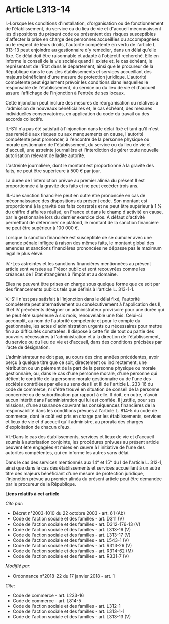# Article L313-14

I.-Lorsque les conditions d'installation, d'organisation ou de fonctionnement de l'établissement, du service ou du lieu de
vie et d'accueil méconnaissent les dispositions du présent code ou présentent des risques susceptibles d'affecter la prise en
charge des personnes accueillies ou accompagnées ou le respect de leurs droits, l'autorité compétente en vertu de l'article
L. 313-13 peut enjoindre au gestionnaire d'y remédier, dans un délai qu'elle fixe. Ce délai doit être raisonnable et adapté à
l'objectif recherché. Elle en informe le conseil de la vie sociale quand il existe et, le cas échéant, le représentant de
l'Etat dans le département, ainsi que le procureur de la République dans le cas des établissements et services accueillant
des majeurs bénéficiant d'une mesure de protection juridique. L'autorité compétente peut également prévoir les conditions
dans lesquelles le responsable de l'établissement, du service ou du lieu de vie et d'accueil assure l'affichage de
l'injonction à l'entrée de ses locaux. 

Cette injonction peut inclure des mesures de réorganisation ou relatives à l'admission de nouveaux bénéficiaires et, le cas
échéant, des mesures individuelles conservatoires, en application du code du travail ou des accords collectifs. 

II.-S'il n'a pas été satisfait à l'injonction dans le délai fixé et tant qu'il n'est pas remédié aux risques ou aux
manquements en cause, l'autorité compétente peut prononcer, à l'encontre de la personne physique ou morale gestionnaire de
l'établissement, du service ou du lieu de vie et d'accueil, une astreinte journalière et l'interdiction de gérer toute
nouvelle autorisation relevant de ladite autorité. 

L'astreinte journalière, dont le montant est proportionné à la gravité des faits, ne peut être supérieure à 500 € par jour. 

La durée de l'interdiction prévue au premier alinéa du présent II est proportionnée à la gravité des faits et ne peut excéder
trois ans. 

III.-Une sanction financière peut en outre être prononcée en cas de méconnaissance des dispositions du présent code. Son
montant est proportionné à la gravité des faits constatés et ne peut être supérieur à 1 % du chiffre d'affaires réalisé, en
France et dans le champ d'activité en cause, par le gestionnaire lors du dernier exercice clos. A défaut d'activité
permettant de déterminer ce plafond, le montant de la sanction financière ne peut être supérieur à 100 000 €. 

Lorsque la sanction financière est susceptible de se cumuler avec une amende pénale infligée à raison des mêmes faits, le
montant global des amendes et sanctions financières prononcées ne dépasse pas le maximum légal le plus élevé. 

IV.-Les astreintes et les sanctions financières mentionnées au présent article sont versées au Trésor public et sont
recouvrées comme les créances de l'Etat étrangères à l'impôt et au domaine. 

Elles ne peuvent être prises en charge sous quelque forme que ce soit par des financements publics tels que définis à
l'article L. 313-1-1. 

V.-S'il n'est pas satisfait à l'injonction dans le délai fixé, l'autorité compétente peut alternativement ou consécutivement
à l'application des II, III et IV précédents désigner un administrateur provisoire pour une durée qui ne peut être supérieure
à six mois, renouvelable une fois. Celui-ci accomplit, au nom de l'autorité compétente et pour le compte du gestionnaire, les
actes d'administration urgents ou nécessaires pour mettre fin aux difficultés constatées. Il dispose à cette fin de tout ou
partie des pouvoirs nécessaires à l'administration et à la direction de l'établissement, du service ou du lieu de vie et
d'accueil, dans des conditions précisées par l'acte de désignation. 

L'administrateur ne doit pas, au cours des cinq années précédentes, avoir perçu à quelque titre que ce soit, directement ou
indirectement, une rétribution ou un paiement de la part de la personne physique ou morale gestionnaire, ou, dans le cas
d'une personne morale, d'une personne qui détient le contrôle de la personne morale gestionnaire ou de l'une des sociétés
contrôlées par elle au sens des II et III de l'article L. 233-16 du code de commerce, ni s'être trouvé en situation de
conseil de la personne concernée ou de subordination par rapport à elle. Il doit, en outre, n'avoir aucun intérêt dans
l'administration qui lui est confiée. Il justifie, pour ses missions, d'une assurance couvrant les conséquences financières
de la responsabilité dans les conditions prévues à l'article L. 814-5 du code de commerce, dont le coût est pris en charge
par les établissements, services et lieux de vie et d'accueil qu'il administre, au prorata des charges d'exploitation de
chacun d'eux. 

VI.-Dans le cas des établissements, services et lieux de vie et d'accueil soumis à autorisation conjointe, les procédures
prévues au présent article peuvent être engagées et mises en œuvre à l'initiative de l'une des autorités compétentes, qui en
informe les autres sans délai. 

Dans le cas des services mentionnés aux 14° et 15° du I de l'article L. 312-1, ainsi que dans le cas des établissements et
services accueillant à un autre titre des majeurs bénéficiant d'une mesure de protection juridique, l'injonction prévue au
premier alinéa du présent article peut être demandée par le procureur de la République.

**Liens relatifs à cet article**

_Cité par_:

  - Décret n°2003-1010 du 22 octobre 2003 - art. 61 (Ab)
  - Code de l'action sociale et des familles - art. D311 (V)
  - Code de l'action sociale et des familles - art. D312-176-13 (V)
  - Code de l'action sociale et des familles - art. L313-16 (V)
  - Code de l'action sociale et des familles - art. L313-17 (V)
  - Code de l'action sociale et des familles - art. L543-1 (V)
  - Code de l'action sociale et des familles - art. R313-26 (V)
  - Code de l'action sociale et des familles - art. R314-62 (M)
  - Code de l'action sociale et des familles - art. R331-7 (V)

_Modifié par_:

  - Ordonnance n°2018-22 du 17 janvier 2018 - art. 1

_Cite_:

  - Code de commerce - art. L233-16
  - Code de commerce - art. L814-5
  - Code de l'action sociale et des familles - art. L312-1
  - Code de l'action sociale et des familles - art. L313-1-1
  - Code de l'action sociale et des familles - art. L313-13 (V)
